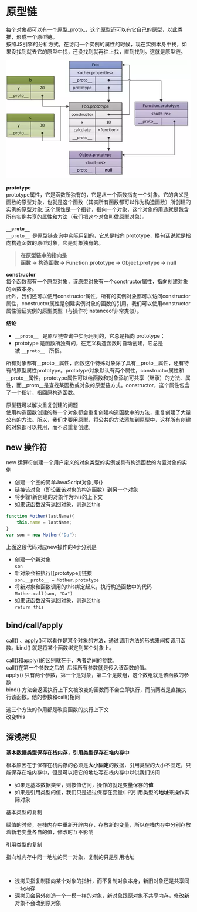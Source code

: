 # 原型链  
每个对象都可以有一个原型_proto_，这个原型还可以有它自己的原型，以此类推，形成一个原型链。  
按照JS引擎的分析方式，在访问一个实例的属性的时候，现在实例本身中找，如果没找到就去它的原型中找，还没找到就再往上找，直到找到。这就是原型链。  

![](proto.png)

**prototype**  
prototype属性，它是函数所独有的，它是从一个函数指向一个对象。它的含义是函数的原型对象，也就是这个函数（其实所有函数都可以作为构造函数）所创建的实例的原型对象; 这个属性是一个指针，指向一个对象，这个对象的用途就是包含所有实例共享的属性和方法（我们把这个对象叫做原型对象）。  

**`__proto__`**  
`__proto__ `是原型链查询中实际用到的，它总是指向 prototype，换句话说就是指向构造函数的原型对象，它是对象独有的。  

>**在原型链中的指向是**  
**函数 → 构造函数  → Function.prototype → Object.protype → null**  

**constructor**  
每个函数都有一个原型对象，该原型对象有一个constructor属性，指向创建对象的函数本身。  
此外，我们还可以使用constructor属性，所有的实例对象都可以访问constructor属性，constructor属性是创建实例对象的函数的引用。我们可以使用constructor属性验证实例的原型类型（与操作符instanceof非常类似）。  

**结论**  
* `__proto__ ` 是原型链查询中实际用到的，它总是指向 prototype；
* prototype 是函数所独有的，在定义构造函数时自动创建，它总是被 `__proto__ ` 所指。

所有对象都有__proto__属性，函数这个特殊对象除了具有__proto__属性，还有特有的原型属性prototype。prototype对象默认有两个属性，constructor属性和__proto__属性。prototype属性可以给函数和对象添加可共享（继承）的方法、属性，而__proto__是查找某函数或对象的原型链方式。constructor，这个属性包含了一个指针，指回原构造函数。  

原型链可以解决重复创建的问题  
使用构造函数创建的每一个对象都会重复创建构造函数中的方法，重复创建了大量公有的方法。所以，我们才要用原型，将公共的方法添加到原型中，这样所有创建的对象都可以共用，而不必重复创建。  



## new 操作符  
new 运算符创建一个用户定义的对象类型的实例或具有构造函数的内置对象的实例  
* 创建一个空的简单JavaScript对象,即{}
* 链接该对象（即设置该对象的构造函数）到另一个对象
* 将步骤1新创建的对象作为this的上下文
* 如果该函数没有返回对象，则返回this

```js
function Mother(lastName){
    this.name = lastName;
}
var son = new Mother("Da");
```
上面这段代码对应new操作的4步分别是  
* 创建一个新对象  
`son`
* 新对象会被执行[[prototype]]链接  
`son.__proto__ = Mother.prototype`
* 将新对象和函数调用的this绑定起来，执行构造函数中的代码  
`Mother.call(son, "Da")`
* 如果该函数没有返回对象，则返回this  
`return this`














## bind/call/apply   

call() 、apply()可以看作是某个对象的方法，通过调用方法的形式来间接调用函数。bind() 就是将某个函数绑定到某个对象上。  

call()和apply()的区别就在于，两者之间的参数。  
call()在第一个参数之后的  后续所有参数就是传入该函数的值。  
apply() 只有两个参数，第一个是对象，第二个是数组，这个数组就是该函数的参数  
bind() 方法会返回执行上下文被改变的函数而不会立即执行，而前两者是直接执行该函数。他的参数和call()相同  

这三个方法的作用都是改变函数的执行上下文  
改变this  


























## 深浅拷贝  
**基本数据类型保存在栈内存，引用类型保存在堆内存中**   

根本原因在于保存在栈内存的必须是**大小固定**的数据，引用类型的大小不固定，只能保存在堆内存中，但是可以把它的地址写在栈内存中以供我们访问  

* 如果是基本数据类型，则按值访问，操作的就是变量保存的**值** 
* 如果是引用类型的值，我们只是通过保存在变量中的引用类型的**地址**来操作实际对象  



基本类型的复制  

赋值的时候，在栈内存中重新开辟内存，存放新的变量，所以在栈内存中分别存放着新老变量各自的值，修改时互不影响  

引用类型的复制  

指向堆内存中同一地址的同一对象，复制的只是引用地址  

<br>

* 浅拷贝指复制指向某个对象的指针，而不复制对象本身，新旧对象还是共享同一块内存  
* 深拷贝会另外创造一个一模一样的对象，新对象跟原对象不共享内存，修改新对象不会改到原对象















